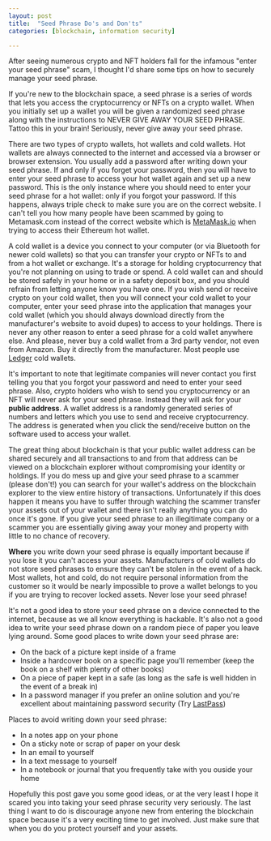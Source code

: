 ```yaml
---
layout: post
title:  "Seed Phrase Do's and Don'ts"
categories: [blockchain, information security]

---
```


  
After seeing numerous crypto and NFT holders fall for the infamous "enter your seed phrase" scam, I thought I'd share some tips on how to securely manage your seed phrase.  

If you're new to the blockchain space, a seed phrase is a series of words that lets you access the cryptocurrency or NFTs on a crypto wallet. When you initially set up a wallet you will be given a randomized seed phrase along with the instructions to NEVER GIVE AWAY YOUR SEED PHRASE. Tattoo this in your brain! Seriously, never give away your seed phrase.  

There are two types of crypto wallets, hot wallets and cold wallets. Hot wallets are always connected to the internet and accessed via a browser or browser extension. You usually add a password after writing down your seed phrase. If and only if you forget your password, then you will have to enter your seed phrase to access your hot wallet again and set up a new password. This is the only instance where you should need to enter your seed phrase for a hot wallet: only if you forgot your password. If this happens, always triple check to make sure you are on the correct website. I can't tell you how many people have been scammed by going to Metamask.com instead of the correct website which is [MetaMask.io](https://metamask.io/) when trying to access their Ethereum hot wallet.  

A cold wallet is a device you connect to your computer (or via Bluetooth for newer cold wallets) so that you can transfer your crypto or NFTs to and from a hot wallet or exchange. It's a storage for holding cryptocurrency that you're not planning on using to trade or spend. A cold wallet can and should be stored safely in your home or in a safety deposit box, and you should refrain from letting anyone know you have one. If you wish send or receive crypto on your cold wallet, then you will connect your cold wallet to your computer, enter your seed phrase into the application that manages your cold wallet (which you should always download directly from the manufacturer's website to avoid dupes) to access to your holdings. There is never any other reason to enter a seed phrase for a cold wallet anywhere else. And please, never buy a cold wallet from a 3rd party vendor, not even from Amazon. Buy it directly from the manufacturer. Most people use [Ledger](https://www.ledger.com/) cold wallets.  

It's important to note that legitimate companies will never contact you first telling you that you forgot your password and need to enter your seed phrase. Also, crypto holders who wish to send you cryptocurrency or an NFT will never ask for your seed phrase. Instead they will ask for your **public address**. A wallet address is a randomly generated series of numbers and letters which you use to send and receive cryptocurrency. The address is generated when you click the send/receive button on the software used to access your wallet.  

The great thing about blockchain is that your public wallet address can be shared securely and all transactions to and from that address can be viewed on a blockchain explorer without compromising your identity or holdings. If you do mess up and give your seed phrase to a scammer (please don't!) you can search for your wallet's address on the blockchain explorer to the view entire history of transactions. Unfortunately if this does happen it means you have to suffer through watching the scammer transfer your assets out of your wallet and there isn't really anything you can do once it's gone. If you give your seed phrase to an illegitimate company or a scammer you are essentially giving away your money and property with little to no chance of recovery.  

**Where** you write down your seed phrase is equally important because if you lose it you can't access your assets. Manufacturers of cold wallets do not store seed phrases to ensure they can't be stolen in the event of a hack. Most wallets, hot and cold, do not require personal information from the customer so it would be nearly impossible to prove a wallet belongs to you if you are trying to recover locked assets. Never lose your seed phrase!

It's not a good idea to store your seed phrase on a device connected to the internet, because as we all know everything is hackable. It's also not a good idea to write your seed phrase down on a random piece of paper you leave lying around. Some good places to write down your seed phrase are:  

 - On the back of a picture kept inside of a frame  
 - Inside a hardcover book on a specific page you'll remember (keep the book on a shelf with plenty of other books)  
 - On a piece of paper kept in a safe (as long as the safe is well hidden in the event of a break in)  
 - In a password manager if you prefer an online solution and you're excellent about maintaining password security (Try [LastPass](https://www.lastpass.com/))
  
Places to avoid writing down your seed phrase:  
- In a notes app on your phone  
- On a sticky note or scrap of paper on your desk  
- In an email to yourself  
- In a text message to yourself  
- In a notebook or journal that you frequently take with you ouside your home  

Hopefully this post gave you some good ideas, or at the very least I hope it scared you into taking your seed phrase security very seriously. The last thing I want to do is discourage anyone new from entering the blockchain space because it's a very exciting time to get involved. Just make sure that when you do you protect yourself and your assets.  
